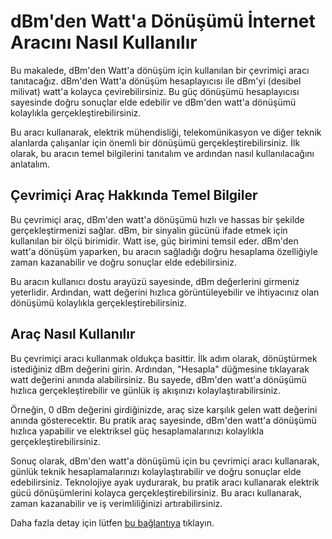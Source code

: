 dBm'den Watt'a Dönüşümü İnternet Aracını Nasıl Kullanılır
=========================================================

Bu makalede, dBm'den Watt'a dönüşüm için kullanılan bir çevrimiçi aracı tanıtacağız. dBm'den Watt'a dönüşüm hesaplayıcısı ile dBm'yi (desibel milivat) watt'a kolayca çevirebilirsiniz. Bu güç dönüşümü hesaplayıcısı sayesinde doğru sonuçlar elde edebilir ve dBm'den watt'a dönüşümü kolaylıkla gerçekleştirebilirsiniz.

Bu aracı kullanarak, elektrik mühendisliği, telekomünikasyon ve diğer teknik alanlarda çalışanlar için önemli bir dönüşümü gerçekleştirebilirsiniz. İlk olarak, bu aracın temel bilgilerini tanıtalım ve ardından nasıl kullanılacağını anlatalım.

Çevrimiçi Araç Hakkında Temel Bilgiler
--------------------------------------

Bu çevrimiçi araç, dBm'den watt'a dönüşümü hızlı ve hassas bir şekilde gerçekleştirmenizi sağlar. dBm, bir sinyalin gücünü ifade etmek için kullanılan bir ölçü birimidir. Watt ise, güç birimini temsil eder. dBm'den watt'a dönüşüm yaparken, bu aracın sağladığı doğru hesaplama özelliğiyle zaman kazanabilir ve doğru sonuçlar elde edebilirsiniz.

Bu aracın kullanıcı dostu arayüzü sayesinde, dBm değerlerini girmeniz yeterlidir. Ardından, watt değerini hızlıca görüntüleyebilir ve ihtiyacınız olan dönüşümü kolaylıkla gerçekleştirebilirsiniz.

Araç Nasıl Kullanılır
---------------------

Bu çevrimiçi aracı kullanmak oldukça basittir. İlk adım olarak, dönüştürmek istediğiniz dBm değerini girin. Ardından, "Hesapla" düğmesine tıklayarak watt değerini anında alabilirsiniz. Bu sayede, dBm'den watt'a dönüşümü hızlıca gerçekleştirebilir ve günlük iş akışınızı kolaylaştırabilirsiniz.

Örneğin, 0 dBm değerini girdiğinizde, araç size karşılık gelen watt değerini anında gösterecektir. Bu pratik araç sayesinde, dBm'den watt'a dönüşümü hızlıca yapabilir ve elektriksel güç hesaplamalarınızı kolaylıkla gerçekleştirebilirsiniz.

Sonuç olarak, dBm'den watt'a dönüşümü için bu çevrimiçi aracı kullanarak, günlük teknik hesaplamalarınızı kolaylaştırabilir ve doğru sonuçlar elde edebilirsiniz. Teknolojiye ayak uydurarak, bu pratik aracı kullanarak elektrik gücü dönüşümlerini kolayca gerçekleştirebilirsiniz. Bu aracı kullanarak, zaman kazanabilir ve iş verimliliğinizi artırabilirsiniz.

Daha fazla detay için lütfen [bu bağlantıya](https://www.onlinecalculatorsfree.com/tr/convert/dbm-to-watts.html) tıklayın.
